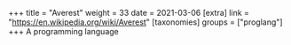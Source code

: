 +++
title = "Averest"
weight = 33
date = 2021-03-06
[extra]
link = "https://en.wikipedia.org/wiki/Averest"
[taxonomies]
groups = ["proglang"]
+++
A programming language

